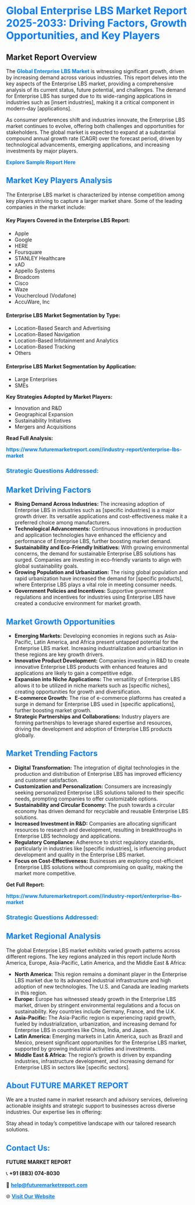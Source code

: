 <h1 style="color: #007BFF;">Global Enterprise LBS Market Report 2025-2033: Driving Factors, Growth Opportunities, and Key Players</h1>

<section id="overview">
<h2>Market Report Overview</h2>
<p>The <a href="https://www.futuremarketreport.com//industry-report/enterprise-lbs-market" style="color: #007BFF; text-decoration: none;"><strong>Global Enterprise LBS Market</strong></a> is witnessing significant growth, driven by increasing demand across various industries. This report delves into the key aspects of the Enterprise LBS market, providing a comprehensive analysis of its current status, future potential, and challenges. The demand for Enterprise LBS has surged due to its wide-ranging applications in industries such as [insert industries], making it a critical component in modern-day [applications].</p>
<p>As consumer preferences shift and industries innovate, the Enterprise LBS market continues to evolve, offering both challenges and opportunities for stakeholders. The global market is expected to expand at a substantial compound annual growth rate (CAGR) over the forecast period, driven by technological advancements, emerging applications, and increasing investments by major players.</p>
</section>

<section id="overview">
<p><a href="https://www.futuremarketreport.com//request-sample/reportId=51288" style="color: #007BFF; text-decoration: none;"><strong>Explore Sample Report Here</strong></a></p>
</section>

<section id="key-players">
<h2 style="color: #007BFF;">Market Key Players Analysis</h2>
<p>The Enterprise LBS market is characterized by intense competition among key players striving to capture a larger market share. Some of the leading companies in the market include:</p>
<h4>Key Players Covered in the Enterprise LBS Report:</h4>
<ul><li>Apple</li><li>Google</li><li>HERE</li><li>Foursquare</li><li>STANLEY Healthcare</li><li>xAD</li><li>Appello Systems</li><li>Broadcom</li><li>Cisco</li><li>Waze</li><li>Vouchercloud (Vodafone)</li><li>AccuWare, Inc</li></ul>
<h4>Enterprise LBS Market Segmentation by Type:</h4>
<ul><li>Location-Based Search and Advertising</li><li>Location-Based Navigation</li><li>Location-Based Infotainment and Analytics</li><li>Location-Based Tracking</li><li>Others</li></ul>

<h4>Enterprise LBS Market Segmentation by Application:</h4>
<ul><li>Large Enterprises</li><li>SMEs</li></ul>
<p><strong>Key Strategies Adopted by Market Players:</strong></p>
<ul>
<li>Innovation and R&D</li>
<li>Geographical Expansion</li>
<li>Sustainability Initiatives</li>
<li>Mergers and Acquisitions</li>
</ul>
</section>

<section>
<p><strong>Read Full Analysis: </strong></p><a href="https://www.futuremarketreport.com//industry-report/enterprise-lbs-market" style="color: #007BFF; text-decoration: none;"><strong>https://www.futuremarketreport.com//industry-report/enterprise-lbs-market</strong></a>
<h3 style="color: #007BFF;">Strategic Questions Addressed:</h3>
</section>

<section id="driving-factors">
<h2 style="color: #007BFF;">Market Driving Factors</h2>
<ul>
<li><strong>Rising Demand Across Industries:</strong> The increasing adoption of Enterprise LBS in industries such as [specific industries] is a major growth driver. Its versatile applications and cost-effectiveness make it a preferred choice among manufacturers.</li>
<li><strong>Technological Advancements:</strong> Continuous innovations in production and application technologies have enhanced the efficiency and performance of Enterprise LBS, further boosting market demand.</li>
<li><strong>Sustainability and Eco-Friendly Initiatives:</strong> With growing environmental concerns, the demand for sustainable Enterprise LBS solutions has surged. Companies are investing in eco-friendly variants to align with global sustainability goals.</li>
<li><strong>Growing Population and Urbanization:</strong> The rising global population and rapid urbanization have increased the demand for [specific products], where Enterprise LBS plays a vital role in meeting consumer needs.</li>
<li><strong>Government Policies and Incentives:</strong> Supportive government regulations and incentives for industries using Enterprise LBS have created a conducive environment for market growth.</li>
</ul>
</section>

<section id="growth-opportunities">
<h2 style="color: #007BFF;">Market Growth Opportunities</h2>
<ul>
<li><strong>Emerging Markets:</strong> Developing economies in regions such as Asia-Pacific, Latin America, and Africa present untapped potential for the Enterprise LBS market. Increasing industrialization and urbanization in these regions are key growth drivers.</li>
<li><strong>Innovative Product Development:</strong> Companies investing in R&D to create innovative Enterprise LBS products with enhanced features and applications are likely to gain a competitive edge.</li>
<li><strong>Expansion into Niche Applications:</strong> The versatility of Enterprise LBS allows it to be utilized in niche markets such as [specific niches], creating opportunities for growth and diversification.</li>
<li><strong>E-commerce Growth:</strong> The rise of e-commerce platforms has created a surge in demand for Enterprise LBS used in [specific applications], further boosting market growth.</li>
<li><strong>Strategic Partnerships and Collaborations:</strong> Industry players are forming partnerships to leverage shared expertise and resources, driving the development and adoption of Enterprise LBS products globally.</li>
</ul>
</section>

<section id="trending-factors">
<h2 style="color: #007BFF;">Market Trending Factors</h2>
<ul>
<li><strong>Digital Transformation:</strong> The integration of digital technologies in the production and distribution of Enterprise LBS has improved efficiency and customer satisfaction.</li>
<li><strong>Customization and Personalization:</strong> Consumers are increasingly seeking personalized Enterprise LBS solutions tailored to their specific needs, prompting companies to offer customizable options.</li>
<li><strong>Sustainability and Circular Economy:</strong> The push towards a circular economy has driven demand for recyclable and reusable Enterprise LBS solutions.</li>
<li><strong>Increased Investment in R&D:</strong> Companies are allocating significant resources to research and development, resulting in breakthroughs in Enterprise LBS technology and applications.</li>
<li><strong>Regulatory Compliance:</strong> Adherence to strict regulatory standards, particularly in industries like [specific industries], is influencing product development and quality in the Enterprise LBS market.</li>
<li><strong>Focus on Cost-Effectiveness:</strong> Businesses are exploring cost-efficient Enterprise LBS solutions without compromising on quality, making the market more competitive.</li>
</ul>
</section>

<section>
<p><strong>Get Full Report: </strong></p><a href="https://www.futuremarketreport.com//industry-report/enterprise-lbs-market" style="color: #007BFF; text-decoration: none;"><strong>https://www.futuremarketreport.com//industry-report/enterprise-lbs-market</strong></a>
<h3 style="color: #007BFF;">Strategic Questions Addressed:</h3>
</section>


<section id="regional-analysis">
<h2 style="color: #007BFF;">Market Regional Analysis</h2>
<p>The global Enterprise LBS market exhibits varied growth patterns across different regions. The key regions analyzed in this report include North America, Europe, Asia-Pacific, Latin America, and the Middle East & Africa:</p>
<ul>
<li><strong>North America:</strong> This region remains a dominant player in the Enterprise LBS market due to its advanced industrial infrastructure and high adoption of new technologies. The U.S. and Canada are leading markets in this region.</li>
<li><strong>Europe:</strong> Europe has witnessed steady growth in the Enterprise LBS market, driven by stringent environmental regulations and a focus on sustainability. Key countries include Germany, France, and the U.K.</li>
<li><strong>Asia-Pacific:</strong> The Asia-Pacific region is experiencing rapid growth, fueled by industrialization, urbanization, and increasing demand for Enterprise LBS in countries like China, India, and Japan.</li>
<li><strong>Latin America:</strong> Emerging markets in Latin America, such as Brazil and Mexico, present significant opportunities for the Enterprise LBS market, supported by growing industrial activities and investments.</li>
<li><strong>Middle East & Africa:</strong> The region’s growth is driven by expanding industries, infrastructure development, and increasing demand for Enterprise LBS in sectors like [specific sectors].</li>
</ul>
</section>

<footer>
<h2 style="color: #007BFF;">About FUTURE MARKET REPORT</h2>
<p>We are a trusted name in market research and advisory services, delivering actionable insights and strategic support to businesses across diverse industries. Our expertise lies in offering:</p>

<p>Stay ahead in today’s competitive landscape with our tailored research solutions.</p>

<h2 style="color: #007BFF;">Contact Us:</h2>
<p><strong>FUTURE MARKET REPORT</strong></p>
<p>📞 <strong>+91 (883) 074-8030</strong></p>
<p>📧 <strong><a href="mailto:help@futuremarketreport.com" style="color: #007BFF;">help@futuremarketreport.com</a></strong></p>
<p>🌐 <strong><a href="https://www.futuremarketreport.com/" style="color: #007BFF;">Visit Our Website</a></strong></p>
</footer>